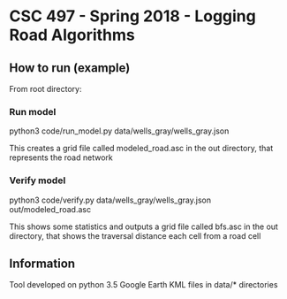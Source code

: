 # CSC 497 - Spring 2018 - Logging Road Algorithms

## How to run (example)
From root directory:

### Run model
python3 code/run_model.py data/wells_gray/wells_gray.json

This creates a grid file called modeled_road.asc in the out directory, that represents the road network

### Verify model
python3 code/verify.py data/wells_gray/wells_gray.json out/modeled_road.asc

This shows some statistics and outputs a grid file called bfs.asc in the out directory, that shows the traversal distance each cell from a road cell


## Information
Tool developed on python 3.5
Google Earth KML files in data/* directories